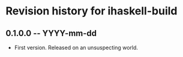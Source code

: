 # Revision history for ihaskell-build

## 0.1.0.0 -- YYYY-mm-dd

* First version. Released on an unsuspecting world.
